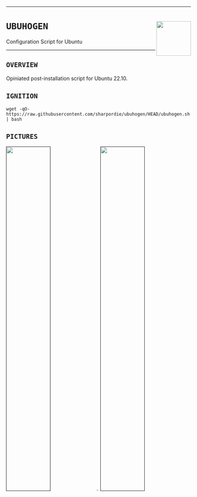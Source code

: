 <hr><div>
<a href="../.."><img align="right" height="94" src="https://user-images.githubusercontent.com/72373746/205007538-288ee5cb-16e8-413c-b557-8433dfaba34d.png"></a>
<h1><code>UBUHOGEN</code></h1>
<p>Configuration Script for Ubuntu</p>
</div><hr>

## `OVERVIEW`

Opiniated post-installation script for Ubuntu 22.10.

## `IGNITION`

```shell
wget -qO- https://raw.githubusercontent.com/sharpordie/ubuhogen/HEAD/ubuhogen.sh | bash
```

## `PICTURES`

<a href=""><img src="https://fakeimg.pl/852x480/273445/fff/?text=‏‏‎ ‎" width="49%"/></a><a><img src="https://upload.wikimedia.org/wikipedia/commons/c/ca/1x1.png" width="2%"/></a><a href=""><img src="https://fakeimg.pl/852x480/273445/fff/?text=‏‏‎ ‎" width="49%"/></a>
